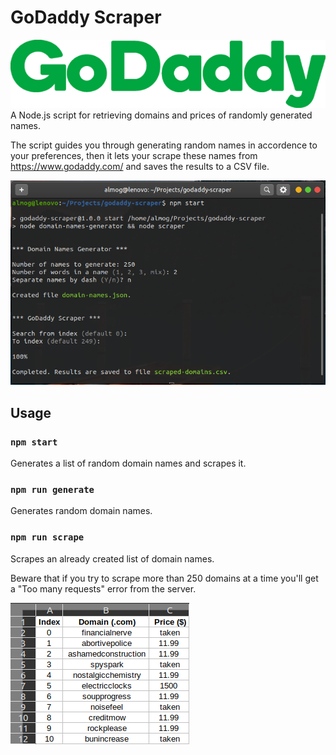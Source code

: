 # GoDaddy Scraper

![Logo](images/godaddy-logo.png)
<br>
A Node.js script for retrieving domains and prices of randomly generated names.

The script guides you through generating random names in accordence to your preferences, then it lets your scrape these names from https://www.godaddy.com/ and saves the results to a CSV file.

![CLI](images/cli.png)

## Usage

### `npm start`

Generates a list of random domain names and scrapes it.

### `npm run generate`

Generates random domain names.

### `npm run scrape`

Scrapes an already created list of domain names.</br>

Beware that if you try to scrape more than 250 domains at a time you'll get a "Too many requests" error from the server.

![Results](images/results.png)
